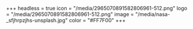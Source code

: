 +++
headless = true
icon = "/media/2965070891582806961-512.png"
logo = "/media/2965070891582806961-512.png"
image = "/media/nasa-_sfjhrpzjhs-unsplash.jpg"
color = "#FF7F00"
+++
